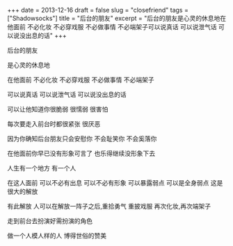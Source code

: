 +++
date = 2013-12-16
draft = false
slug = "closefriend"
tags = ["Shadowsocks"]
title = "后台的朋友"
excerpt = "后台的朋友是心灵的休息地在他面前 不必化妆 不必穿戏服 不必做事情 不必端架子可以说真话 可以说泄气话 可以说没出息的话"
+++

后台的朋友

是心灵的休息地

在他面前 不必化妆 不必穿戏服 不必做事情 不必端架子

可以说真话 可以说泄气话 可以说没出息的话

可以让他知道你很脆弱 很懦弱 很害怕

每次要走入前台时都很紧张 很厌恶

因为你确知后台朋友只会安慰你 不会耻笑你 不会奚落你

在他面前你早已没有形象可言了 也乐得继续没形象下去


人生有一个地方 有一个人

在这人面前 可以不必有出息 可以不必有形象 可以暴露弱点 可以是全身弱点 这是很大的解放

有此解放 人可以在解放一阵子之后,重拾勇气 重披戏服 再次化妆,再次端架子

走到前台去扮演好需扮演的角色

做一个人模人样的人 博得世俗的赞美